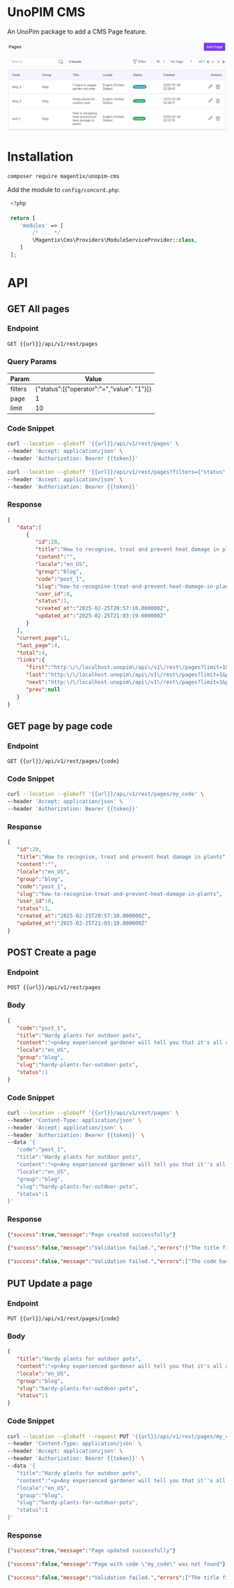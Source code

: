 # UnoPIM CMS

An UnoPim package to add a CMS Page feature.

![UnoPim CMS Page feature](screenshot.png)

# Installation

```bash
composer require magentix/unopim-cms
```

Add the module to `config/concord.php`:

```php
 <?php

 return [
    'modules' => [
        /* ... */
        \Magentix\Cms\Providers\ModuleServiceProvider::class,
    ]
 ];
```

# API

## GET All pages

### Endpoint

```
GET {{url}}/api/v1/rest/pages
```

### Query Params

| Param   | Value                                      |
|---------|--------------------------------------------|
| filters | {"status":[{"operator":"=","value": "1"}]} |
| page    | 1                                          |
| limit   | 10                                         |

### Code Snippet

```bash
curl --location --globoff '{{url}}/api/v1/rest/pages' \
--header 'Accept: application/json' \
--header 'Authorization: Bearer {{token}}'
```

```bash
curl --location --globoff '{{url}}/api/v1/rest/pages?filters={"status":[{"operator":"=","value":"1"}],"slug":[{"operator":"=","value":"my-slug"}]}&limit=1' \
--header 'Accept: application/json' \
--header 'Authorization: Bearer {{token}}'
```

### Response

```json
{
   "data":[
      {
         "id":20,
         "title":"How to recognise, treat and prevent heat damage in plants",
         "content":"",
         "locale":"en_US",
         "group":"blog",
         "code":"post_1",
         "slug":"how-to-recognise-treat-and-prevent-heat-damage-in-plants",
         "user_id":0,
         "status":1,
         "created_at":"2025-02-25T20:57:10.000000Z",
         "updated_at":"2025-02-25T21:03:19.000000Z"
      }
   ],
   "current_page":1,
   "last_page":4,
   "total":4,
   "links":{
      "first":"http:\/\/localhost.unopim\/api\/v1\/rest\/pages?limit=1&page=1",
      "last":"http:\/\/localhost.unopim\/api\/v1\/rest\/pages?limit=1&page=4",
      "next":"http:\/\/localhost.unopim\/api\/v1\/rest\/pages?limit=1&page=2",
      "prev":null
   }
}
```

## GET page by page code

### Endpoint

```
GET {{url}}/api/v1/rest/pages/{code}
```

### Code Snippet

```bash
curl --location --globoff '{{url}}/api/v1/rest/pages/my_code' \
--header 'Accept: application/json' \
--header 'Authorization: Bearer {{token}}'
```

### Response

```json
{
   "id":20,
   "title":"How to recognise, treat and prevent heat damage in plants",
   "content":"",
   "locale":"en_US",
   "group":"blog",
   "code":"post_1",
   "slug":"how-to-recognise-treat-and-prevent-heat-damage-in-plants",
   "user_id":0,
   "status":1,
   "created_at":"2025-02-25T20:57:10.000000Z",
   "updated_at":"2025-02-25T21:03:19.000000Z"
}
```

## POST Create a page

### Endpoint

```
POST {{url}}/api/v1/rest/pages
```

### Body

```json
{
   "code":"post_1",
   "title":"Hardy plants for outdoor pots",
   "content":"<p>Any experienced gardener will tell you that it's all about the soil.<\/p>",
   "locale":"en_US",
   "group":"blog",
   "slug":"hardy-plants-for-outdoor-pots",
   "status":1
}
```

### Code Snippet

```bash
curl --location --globoff '{{url}}/api/v1/rest/pages' \
--header 'Content-Type: application/json' \
--header 'Accept: application/json' \
--header 'Authorization: Bearer {{token}}' \
--data '{
   "code":"post_1",
   "title":"Hardy plants for outdoor pots",
   "content":"<p>Any experienced gardener will tell you that it''s all about the soil.<\/p>",
   "locale":"en_US",
   "group":"blog",
   "slug":"hardy-plants-for-outdoor-pots",
   "status":1
}'
```

### Response

```json
{"success":true,"message":"Page created successfully"}
```

```json
{"success":false,"message":"Validation failed.","errors":["The title field is required."]}
```

```json
{"success":false,"message":"Validation failed.","errors":["The code has already been taken. (and 1 more error)"]}
```

## PUT Update a page

### Endpoint

```
PUT {{url}}/api/v1/rest/pages/{code}
```

### Body

```json
{
   "title":"Hardy plants for outdoor pots",
   "content":"<p>Any experienced gardener will tell you that it's all about the soil.<\/p>",
   "locale":"en_US",
   "group":"blog",
   "slug":"hardy-plants-for-outdoor-pots",
   "status":1
}
```

### Code Snippet

```bash
curl --location --globoff --request PUT '{{url}}/api/v1/rest/pages/my_code' \
--header 'Content-Type: application/json' \
--header 'Accept: application/json' \
--header 'Authorization: Bearer {{token}}' \
--data '{
   "title":"Hardy plants for outdoor pots",
   "content":"<p>Any experienced gardener will tell you that it''s all about the soil.<\/p>",
   "locale":"en_US",
   "group":"blog",
   "slug":"hardy-plants-for-outdoor-pots",
   "status":1
}'
```

### Response

```json
{"success":true,"message":"Page updated successfully"}
```

```json
{"success":false,"message":"Page with code \"my_code\" was not found"}
```

```json
{"success":false,"message":"Validation failed.","errors":["The title field is required."]}
```
